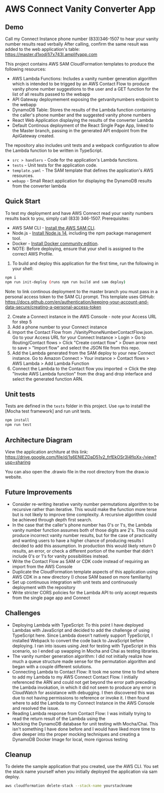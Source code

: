 # AWS Connect Vanity Converter App

## Demo
Call my Connect Instance phone number (833)346-1507 to hear your vanity number results read verbally
After calling, confirm the same result was added to the web application's table: https://master.d1xodj1i7x743l.amplifyapp.com

This project contains AWS SAM CloudFormation templates to produce the following resources:

- AWS Lambda Functions: Includes a vanity number generation algorithm which is intended to be trigged by an AWS Contact Flow to produce vanity phone number suggestions to the user and a GET function for the list of all results passed to the webapp
- API Gateway deploymement exposing the getvanitynumbers endpoint to the webapp
- DynamoDB Table: Stores the results of the Lambda function containing the caller's phone number and the suggested vanity phone numbers
- React Web Application displaying the results of the converter Lambda
- Default Continous deployment of the React Single Page App, linked to the Master branch, passing in the generated API endpoint from the ApiGateway created.

The repository also includes unit tests and a webpack configuration to allow the Lambda function to be written in TypeScript.

- `src > handlers` - Code for the application's Lambda functions.
- `tests` - Unit tests for the application code.
- `template.yaml` - The SAM template that defines the application's AWS resources.
- `webapp` - Small React application for displaying the DynamoDB results from the converter lambda

## Quick Start

To test my deployment and have AWS Connect read your vanity numbers results back to you, simply call (833) 346-1507.
Prerequisites:

- AWS SAM CLI - [Install the AWS SAM CLI](https://docs.aws.amazon.com/serverless-application-model/latest/developerguide/serverless-sam-cli-install.html).
- Node.js - [Install Node.js 14](https://nodejs.org/en/), including the npm package management tool.
- Docker - [Install Docker community edition](https://hub.docker.com/search/?type=edition&offering=community).
- NOTE: Before deploying, ensure that your shell is assigned to the correct AWS Profile.

1. To build and deploy this application for the first time, run the following in your shell:

```bash
npm i
npm run init-deploy (runs npm run build and sam deploy)
```

Note: to link continous deployment to the master branch you must pass in a personal access token to the SAM CLI prompt. This template uses GitHub: https://docs.github.com/en/authentication/keeping-your-account-and-data-secure/creating-a-personal-access-token

2. Create a Connect instance in the AWS Console - note your Access URL for step 5
3. Add a phone number to your Connect instance
4. Import the Contact Flow from ./VanityPhoneNumberContactFlow.json. Go to your Access URL for your Connect Instance > Login > Go to Routing/Contact flows > Click "Create contact flow" > Down arrow next to save > "Import flow" and select the JSON file from this repo.
5. Add the Lambda generated from the SAM deploy to your new Connect instance. Go to Amazon Connect > Your instance > Contact flows > AWS Lambda > Add Lambda Function
6. Connect the Lambda to the Contact flow you imported -> Click the step "Invoke AWS Lambda function" from the drag and drop interface and select the generated function ARN.

## Unit tests

Tests are defined in the `tests` folder in this project. Use `npm` to install the [Mocha test framework] and run unit tests.

```bash
npm install
npm run test
```

## Architecture Diagram

View the application architure at this link: https://drive.google.com/file/d/1s6ENIEZDaD51v2_frfEkOSr3I4floXx-/view?usp=sharing

You can also open the .drawio file in the root directory from the draw.io website.

## Future Improvements

- Consider re-writing iterative vanity number permutations algorithm to be recursive rather than iterative. This would make the function more terse but is not likely to improve time complexity. A recursive algorithm could be achieved through depth first search.
- In the case that the caller's phone number has 0's or 1's, the Lambda vanity number function assumes both of those digits are 2's. This could produce incorrect vanity number results, but for the case of practicality and wanting users to have a higher chance of producing results I decided to add this assumption. In production this would likely return 0 results, an error, or check a different portion of the number that didn't include 0's or 1's for vanity possibilities instead.
- Write the Contact Flow as SAM or CDK code instead of requiring an import from the AWS Console
- Duplicate the CloudFormation template aspects of this application using AWS CDK in a new directory (I chose SAM based on more familiarity)
- Set up continuous integration with unit tests and continuously deployment with the repository
- Write stricter CORS policies for the Lambda API to only accept requests from the single page app and Connect

## Challenges

- Deploying Lambda with TypeScript: To this point I have deployed Lambdas with JavaScript and decided to add the challenge of using TypeScript here. Since Lambda doesn't natively support TypeScript, I installed Webpack to convert the code back to JavaScript before deploying. I ran into issues using Jest for testing with TypeScript in this scenario, so I ended up swapping in Mocha and Chai as testing libraries.
- The vanity number generation algorithm: I did not initially realize how much a queue structure made sense for the permutation algorithm and began with a couple different solutions.
- Connecting Lambda to Contact Flow: It took me some time to find where to add my Lambda to my AWS Connect Contact Flow. I initially referenced the ARN and could not get beyond the error path preceding the Lambda invokation, in which it did not seem to produce any error in CloudWatch for assistance with debugging. I then discovered this was due to not having permissions to reference or invoke it. I then found where to add the Lambda to my Connect Instance in the AWS Console and resolved the issue.
- Reading Lambda response from Contact Flow: I was initially trying to read the return result of the Lambda using the
- Mocking the DynamoDB database for unit testing with Mocha/Chai. This isn't something I have done before and I would have liked more time to dive deeper into the proper mocking techniques and creating a DynamoDB Docker Image for local, more rigorous testing

## Cleanup

To delete the sample application that you created, use the AWS CLI. You set the stack name yourself when you initially deployed the application via sam deploy.

```bash
aws cloudformation delete-stack --stack-name yourstackname
```
